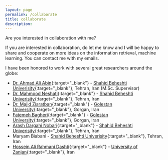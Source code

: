 ```yaml
---
layout: page
permalink: /collaborate
title: collaborate
description:
---
```

Are you interested in collaboration with me?

If you are interested in collaboration, do let me know and I will be happy to share and cooperate on more ideas on the 
information retrieval, machine learning. You can contact me with my emails.

I have been honored to work with several great researchers around the globe:

- [Dr. Ahmad Ali Abin](http://facultymembers.sbu.ac.ir/abin/){:target="\_blank"} - [Shahid Beheshti Univerisity](http://en.sbu.ac.ir/SitePages/Home.aspx){:target="\_blank"}, Tehran, Iran (M.Sc. Supervisor)
- [Dr. Mahmood Neshati](http://facultymembers.sbu.ac.ir/neshati/){:target="\_blank"} - [Shahid Beheshti Univerisity](http://en.sbu.ac.ir/SitePages/Home.aspx){:target="\_blank"}, Tehran, Iran
- [Dr. Majid Ziaratban](https://gu.ac.ir/en/faculty/m-ziaratban){:target="\_blank"} - [Golestan University](https://gu.ac.ir/en/DefaultPage){:target="\_blank"}, Gorgan, Iran
- [Fatemeh Bagheri](https://gu.ac.ir/en/faculty/f-bagheri){:target="\_blank"} - [Golestan University](https://gu.ac.ir/en/DefaultPage){:target="\_blank"}, Gorgan, Iran
- [Arash Dargahi Nobari](https://arashdargahi.com/){:target="\_blank"} - [Shahid Beheshti Univerisity](http://en.sbu.ac.ir/SitePages/Home.aspx){:target="\_blank"}, Tehran, Iran
- Maryam Biabani - [Shahid Beheshti Univerisity](http://en.sbu.ac.ir/SitePages/Home.aspx){:target="\_blank"}, Tehran, Iran
- [Hossein Ali Rahmani Dashti](https://rahmanidashti.github.io/collaborate){:target="\_blank"} - [University of Zanjan](http://www.znu.ac.ir/en){:target="\_blank"}, Iran
